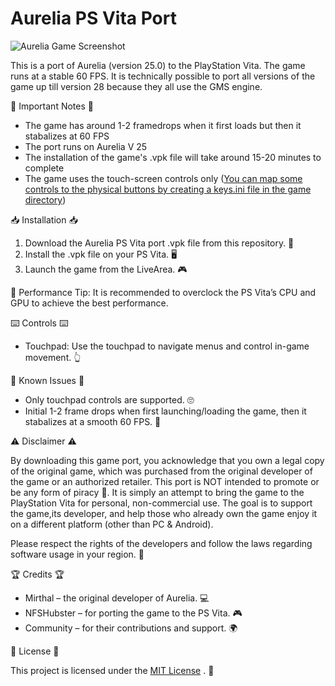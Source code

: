 # Aurelia PS Vita Port

![Aurelia Game Screenshot](https://cdn.discordapp.com/attachments/1300402299356844053/1348408447489671329/23c97b2138f446f20b9e24f8faec56b766cb_1232xr706_Q100_1.jpg?ex=67cf5aba&is=67ce093a&hm=aaea620e214c9be5eaaf653b4f84381897c55484d102f5b9b7cfc6a0f8c89fcd&)


This is a port of Aurelia (version 25.0) to the PlayStation Vita. The game runs at a stable 60 FPS. It is technically possible to port all versions of the game up till version 28 because they all use the GMS engine.

📝 Important Notes 📝

- The game has around 1-2 framedrops when it first loads but then it stabalizes at 60 FPS
- The port runs on Aurelia V 25
- The installation of the game's .vpk file will take around 15-20 minutes to complete
- The game uses the touch-screen controls only ([You can map some controls to the physical buttons by creating a keys.ini file in the game directory](https://gist.github.com/CatoTheYounger97/ce19685d349d913f9a2f097464453c97))

📥 Installation 📥

1) Download the Aurelia PS Vita port .vpk file from this repository. 🔽
2) Install the .vpk file on your PS Vita. 🖥️
3) Launch the game from the LiveArea. 🎮


📜 Performance Tip: It is recommended to overclock the PS Vita’s CPU and GPU to achieve the best performance.


⌨️ Controls ⌨️

- Touchpad: Use the touchpad to navigate menus and control in-game movement. 👆


🐞 Known Issues 🐞

- Only touchpad controls are supported. 🙄
- Initial 1-2 frame drops when first launching/loading the game, then it stabalizes at a smooth 60 FPS. 🚀


⚠️ Disclaimer ⚠️

By downloading this game port, you acknowledge that you own a legal copy of the original game, which was purchased from the original developer of the game or an authorized retailer. This port is NOT intended to promote or be any form of piracy 🚫. It is simply an attempt to bring the game to the PlayStation Vita for personal, non-commercial use. The goal is to support the game,its developer, and help those who already own the game enjoy it on a different platform (other than PC & Android).

Please respect the rights of the developers and follow the laws regarding software usage in your region. 📜


🏆 Credits 🏆

- Mirthal – the original developer of Aurelia. 💻
- NFSHubster – for porting the game to the PS Vita. 🎮
- Community – for their contributions and support. 🌍


📜 License 📜

This project is licensed under the [MIT License](https://opensource.org/licenses/MIT)
. 📑


